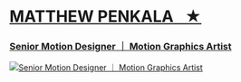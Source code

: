 # **[MATTHEW PENKALA &nbsp; ★](https://matthewpenkala.com/)**
### [Senior Motion Designer ｜ Motion Graphics Artist](https://matthewpenkala.com/)

[![Senior Motion Designer ｜ Motion Graphics Artist](https://src.matthewpenkala.com/assets/MTP-SV_OPEN-GRAPH_HOME.jpg)](https://matthewpenkala.com/video-reel)